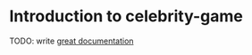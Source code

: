 # Introduction to celebrity-game

TODO: write [great documentation](http://jacobian.org/writing/what-to-write/)

